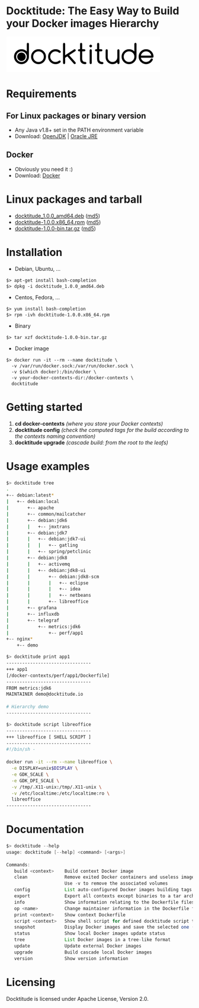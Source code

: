 # Docktitude: The Easy Way to Build your Docker images Hierarchy

![](docs/docktitude-logo.png "Docktitude")



# Requirements

## For Linux packages or binary version
- Any Java v1.8+ set in the PATH environment variable
- Download: [OpenJDK](http://openjdk.java.net/install/index.html) | [Oracle JRE](http://www.oracle.com/technetwork/java/javase/downloads/jre8-downloads-2133155.html)

## Docker
- Obviously you need it :)
- Download: [Docker](https://www.docker.com)


# Linux packages and tarball

* [docktitude_1.0.0_amd64.deb](distributions/docktitude_1.0.0_amd64.deb) ([md5](distributions/docktitude_1.0.0_amd64.deb.MD5))
* [docktitude-1.0.0.x86_64.rpm](distributions/docktitude-1.0.0.x86_64.rpm) ([md5](distributions/docktitude-1.0.0.x86_64.rpm.MD5))
* [docktitude-1.0.0-bin.tar.gz](distributions/docktitude-1.0.0-bin.tar.gz) ([md5](distributions/docktitude-1.0.0-bin.tar.gz.MD5))


# Installation

- Debian, Ubuntu, ...
```
$> apt-get install bash-completion
$> dpkg -i docktitude_1.0.0_amd64.deb
```

- Centos, Fedora, ...
```
$> yum install bash-completion
$> rpm -ivh docktitude-1.0.0.x86_64.rpm
```

- Binary
```
$> tar xzf docktitude-1.0.0-bin.tar.gz
```

- Docker image
```
$> docker run -it --rm --name docktitude \
  -v /var/run/docker.sock:/var/run/docker.sock \
  -v $(which docker):/bin/docker \
  -v your-docker-contexts-dir:/docker-contexts \
  docktitude
```


# Getting started

1. **cd docker-contexts** *(where you store your Docker contexts)*
2. **docktitude config** *(check the computed tags for the build according to the contexts naming convention)*
3. **docktitude upgrade** *(cascade build: from the root to the leafs)*


# Usage examples

```bash
$> docktitude tree
.
+-- debian:latest*
|   +-- debian:local
|       +-- apache
|       +-- common/mailcatcher
|       +-- debian:jdk6
|       |   +-- jmxtrans
|       +-- debian:jdk7
|       |   +-- debian:jdk7-ui
|       |   |   +-- gatling
|       |   +-- spring/petclinic
|       +-- debian:jdk8
|       |   +-- activemq
|       |   +-- debian:jdk8-ui
|       |       +-- debian:jdk8-scm
|       |       |   +-- eclipse
|       |       |   +-- idea
|       |       |   +-- netbeans
|       |       +-- libreoffice
|       +-- grafana
|       +-- influxdb
|       +-- telegraf
|           +-- metrics:jdk6
|               +-- perf/app1
+-- nginx*
    +-- demo
```


```bash
$> docktitude print app1
--------------------------------
+++ app1
[/docker-contexts/perf/app1/Dockerfile]
--------------------------------
FROM metrics:jdk6
MAINTAINER demo@docktitude.io

# Hierarchy demo
--------------------------------
```


```bash
$> docktitude script libreoffice
--------------------------------
+++ libreoffice [ SHELL SCRIPT ]
--------------------------------
#!/bin/sh -

docker run -it --rm --name libreoffice \
  -e DISPLAY=unix$DISPLAY \
  -e GDK_SCALE \
  -e GDK_DPI_SCALE \
  -v /tmp/.X11-unix:/tmp/.X11-unix \
  -v /etc/localtime:/etc/localtime:ro \
  libreoffice
--------------------------------
```


# Documentation

```java
$> docktitude --help
usage: docktitude [--help] <command> [<args>]

Commands:
   build <context>    Build context Docker image
   clean              Remove exited Docker containers and useless images
                      Use -v to remove the associated volumes
   config             List auto-configured Docker images building tags
   export             Export all contexts except binaries to a tar archive
   info               Show information relating to the Dockerfile files
   op <name>          Change maintainer information in the Dockerfile files
   print <context>    Show context Dockerfile
   script <context>   Show shell script for defined docktitude script tags
   snapshot           Display Docker images and save the selected one (.tar)
   status             Show local Docker images update status
   tree               List Docker images in a tree-like format
   update             Update external Docker images
   upgrade            Build cascade local Docker images
   version            Show version information
```


# Licensing

Docktitude is licensed under Apache License, Version 2.0.
